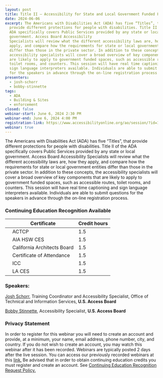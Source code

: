 ```yaml
---
layout: post
title: Title II – Accessibility for State and Local Government Funded Facilities
date: 2024-06-06
excerpt: The Americans with Disabilities Act (ADA) has five “Titles”, that
  provide different protections for people with disabilities. Title II of the
  ADA specifically covers Public Services provided by any state or local
  government. Access Board Accessibility
  Specialists will review what the different accessibility laws are, how they
  apply, and compare how the requirements for state or local government entities
  differ than those in the private sector. In addition to these concepts, the
  accessibility specialists will cover a broad overview of key components that
  are likely to apply to government funded spaces, such as accessible routes,
  toilet rooms, and counters. This session will have real time captioning and
  sign language interpreters available. Individuals are able to submit questions
  for the speakers in advance through the on-line registration process.
presenters:
  - josh-schorr
  - bobby-stinnette
tags:
  - ADA
  - Building & Sites
  - enforcement
closed: false
webinar-start: June 6, 2024 2:30 PM
webinar-end: June 6, 2024 4:00 PM
registration-link: https://www.accessibilityonline.org/ao/session/?id=111117
webinar: true
---
```

The Americans with Disabilities Act (ADA) has five “Titles”, that provide different protections for people with disabilities. Title II of the ADA specifically covers Public Services provided by any state or local government. Access Board Accessibility Specialists will review what the different accessibility laws are, how they apply, and compare how the requirements for state or local government entities differ than those in the private sector. In addition to these concepts, the accessibility specialists will cover a broad overview of key components that are likely to apply to government funded spaces, such as accessible routes, toilet rooms, and counters. This session will have real time captioning and sign language interpreters available. Individuals are able to submit questions for the speakers in advance through the on-line registration process.

### Continuing Education Recognition Available

|     | **Certificate**             | **Credit hours** |
| --- | --------------------------- | ---------------- |
|     | ACTCP                       | 1.5              |
|     | AIA HSW CES                 | 1.5              |
|     | California Architects Board | 1.5              |
|     | Certificate of Attendance   | 1.5              |
|     | ICC                         | 1.5              |
|     | LA CES                      | 1.5              |

### Speakers:

[Josh Schorr](https://www.accessibilityonline.org/speakers/speaker.aspx?id=10805&ret=Title%20II%20%E2%80%93%20Accessibility%20for%20State%20and%20Local%20Government%20Funded%20Facilities), Training Coordinator and Accessibility Specialist, Office of Technical and Information Services, **U.S. Access Board**

[Bobby Stinnette](https://www.accessibilityonline.org/speakers/speaker.aspx?id=10811&ret=Title%20II%20%E2%80%93%20Accessibility%20for%20State%20and%20Local%20Government%20Funded%20Facilities), Accessibility Specialist, **U.S. Access Board**

### Privacy Statement

In order to register for this webinar you will need to create an account and provide, at a minimum, your name, email address, phone number, city, and country. If you do not wish to create an account, you may watch this webinar after it has been recorded. Webinars are typically posted 2 days after the live session. You can access our previously recorded webinars at this [link.](https://www.accessibilityonline.org/ao/archives/) Be advised that in order to obtain continuing education credits you must register and create an account. See [Continuing Education Recognition Request Policy.](https://www.accessibilityonline.org/continuing-education/CEUDetails.aspx)

